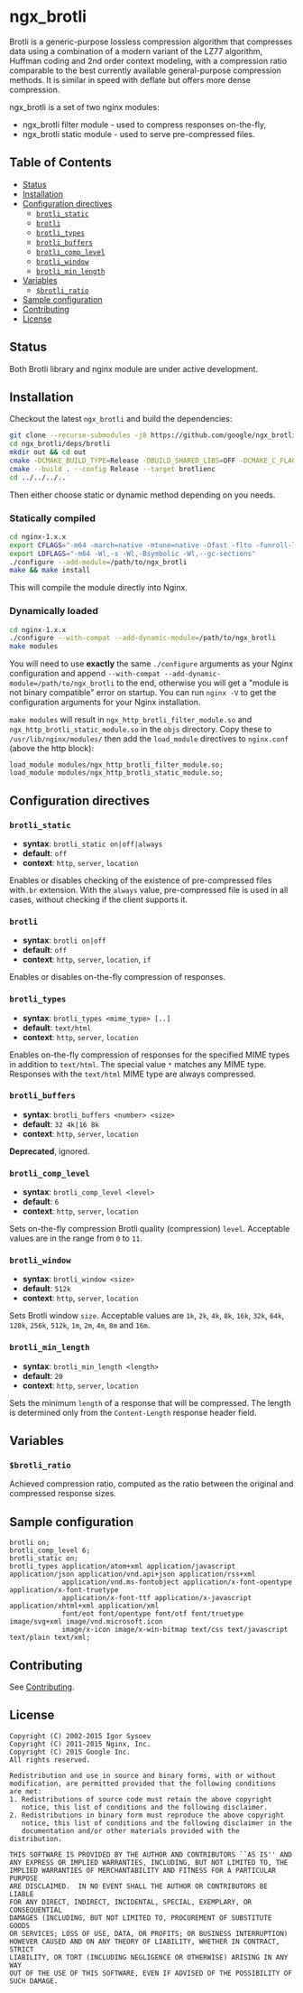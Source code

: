 # ngx_brotli

Brotli is a generic-purpose lossless compression algorithm that compresses data
using a combination of a modern variant of the LZ77 algorithm, Huffman coding
and 2nd order context modeling, with a compression ratio comparable to the best
currently available general-purpose compression methods. It is similar in speed
with deflate but offers more dense compression.

ngx_brotli is a set of two nginx modules:

- ngx_brotli filter module - used to compress responses on-the-fly,
- ngx_brotli static module - used to serve pre-compressed files.


## Table of Contents

- [Status](#status)
- [Installation](#installation)
- [Configuration directives](#configuration-directives)
  - [`brotli_static`](#brotli_static)
  - [`brotli`](#brotli)
  - [`brotli_types`](#brotli_types)
  - [`brotli_buffers`](#brotli_buffers)
  - [`brotli_comp_level`](#brotli_comp_level)
  - [`brotli_window`](#brotli_window)
  - [`brotli_min_length`](#brotli_min_length)
- [Variables](#variables)
  - [`$brotli_ratio`](#brotli_ratio)
- [Sample configuration](#sample-configuration)
- [Contributing](#contributing)
- [License](#license)

## Status

Both Brotli library and nginx module are under active development.

## Installation

Checkout the latest `ngx_brotli` and build the dependencies:

```bash
git clone --recurse-submodules -j8 https://github.com/google/ngx_brotli
cd ngx_brotli/deps/brotli
mkdir out && cd out
cmake -DCMAKE_BUILD_TYPE=Release -DBUILD_SHARED_LIBS=OFF -DCMAKE_C_FLAGS="-Ofast -m64 -march=native -mtune=native -flto -funroll-loops -ffunction-sections -fdata-sections -Wl,--gc-sections" -DCMAKE_CXX_FLAGS="-Ofast -m64 -march=native -mtune=native -flto -funroll-loops -ffunction-sections -fdata-sections -Wl,--gc-sections" -DCMAKE_INSTALL_PREFIX=./installed ..
cmake --build . --config Release --target brotlienc
cd ../../../..
```

Then either choose static or dynamic method depending on you needs.

### Statically compiled

```bash
cd nginx-1.x.x
export CFLAGS="-m64 -march=native -mtune=native -Ofast -flto -funroll-loops -ffunction-sections -fdata-sections -Wl,--gc-sections"
export LDFLAGS="-m64 -Wl,-s -Wl,-Bsymbolic -Wl,--gc-sections"
./configure --add-module=/path/to/ngx_brotli
make && make install
```

This will compile the module directly into Nginx.

### Dynamically loaded

```bash
cd nginx-1.x.x
./configure --with-compat --add-dynamic-module=/path/to/ngx_brotli
make modules
```

You will need to use **exactly** the same `./configure` arguments as your Nginx configuration and append `--with-compat --add-dynamic-module=/path/to/ngx_brotli` to the end, otherwise you will get a "module is not binary compatible" error on startup. You can run `nginx -V` to get the configuration arguments for your Nginx installation.

`make modules` will result in `ngx_http_brotli_filter_module.so` and `ngx_http_brotli_static_module.so` in the `objs` directory. Copy these to `/usr/lib/nginx/modules/` then add the `load_module` directives to `nginx.conf` (above the http block):
```nginx
load_module modules/ngx_http_brotli_filter_module.so;
load_module modules/ngx_http_brotli_static_module.so;
```

## Configuration directives

### `brotli_static`

- **syntax**: `brotli_static on|off|always`
- **default**: `off`
- **context**: `http`, `server`, `location`

Enables or disables checking of the existence of pre-compressed files with`.br`
extension. With the `always` value, pre-compressed file is used in all cases,
without checking if the client supports it.

### `brotli`

- **syntax**: `brotli on|off`
- **default**: `off`
- **context**: `http`, `server`, `location`, `if`

Enables or disables on-the-fly compression of responses.

### `brotli_types`

- **syntax**: `brotli_types <mime_type> [..]`
- **default**: `text/html`
- **context**: `http`, `server`, `location`

Enables on-the-fly compression of responses for the specified MIME types
in addition to `text/html`. The special value `*` matches any MIME type.
Responses with the `text/html` MIME type are always compressed.

### `brotli_buffers`

- **syntax**: `brotli_buffers <number> <size>`
- **default**: `32 4k|16 8k`
- **context**: `http`, `server`, `location`

**Deprecated**, ignored.

### `brotli_comp_level`

- **syntax**: `brotli_comp_level <level>`
- **default**: `6`
- **context**: `http`, `server`, `location`

Sets on-the-fly compression Brotli quality (compression) `level`.
Acceptable values are in the range from `0` to `11`.

### `brotli_window`

- **syntax**: `brotli_window <size>`
- **default**: `512k`
- **context**: `http`, `server`, `location`

Sets Brotli window `size`. Acceptable values are `1k`, `2k`, `4k`, `8k`, `16k`,
`32k`, `64k`, `128k`, `256k`, `512k`, `1m`, `2m`, `4m`, `8m` and `16m`.

### `brotli_min_length`

- **syntax**: `brotli_min_length <length>`
- **default**: `20`
- **context**: `http`, `server`, `location`

Sets the minimum `length` of a response that will be compressed.
The length is determined only from the `Content-Length` response header field.

## Variables

### `$brotli_ratio`

Achieved compression ratio, computed as the ratio between the original
and compressed response sizes.

## Sample configuration

```
brotli on;
brotli_comp_level 6;
brotli_static on;
brotli_types application/atom+xml application/javascript application/json application/vnd.api+json application/rss+xml
             application/vnd.ms-fontobject application/x-font-opentype application/x-font-truetype
             application/x-font-ttf application/x-javascript application/xhtml+xml application/xml
             font/eot font/opentype font/otf font/truetype image/svg+xml image/vnd.microsoft.icon
             image/x-icon image/x-win-bitmap text/css text/javascript text/plain text/xml;
```

## Contributing

See [Contributing](CONTRIBUTING.md).

## License

    Copyright (C) 2002-2015 Igor Sysoev
    Copyright (C) 2011-2015 Nginx, Inc.
    Copyright (C) 2015 Google Inc.
    All rights reserved.

    Redistribution and use in source and binary forms, with or without
    modification, are permitted provided that the following conditions
    are met:
    1. Redistributions of source code must retain the above copyright
       notice, this list of conditions and the following disclaimer.
    2. Redistributions in binary form must reproduce the above copyright
       notice, this list of conditions and the following disclaimer in the
       documentation and/or other materials provided with the distribution.

    THIS SOFTWARE IS PROVIDED BY THE AUTHOR AND CONTRIBUTORS ``AS IS'' AND
    ANY EXPRESS OR IMPLIED WARRANTIES, INCLUDING, BUT NOT LIMITED TO, THE
    IMPLIED WARRANTIES OF MERCHANTABILITY AND FITNESS FOR A PARTICULAR PURPOSE
    ARE DISCLAIMED.  IN NO EVENT SHALL THE AUTHOR OR CONTRIBUTORS BE LIABLE
    FOR ANY DIRECT, INDIRECT, INCIDENTAL, SPECIAL, EXEMPLARY, OR CONSEQUENTIAL
    DAMAGES (INCLUDING, BUT NOT LIMITED TO, PROCUREMENT OF SUBSTITUTE GOODS
    OR SERVICES; LOSS OF USE, DATA, OR PROFITS; OR BUSINESS INTERRUPTION)
    HOWEVER CAUSED AND ON ANY THEORY OF LIABILITY, WHETHER IN CONTRACT, STRICT
    LIABILITY, OR TORT (INCLUDING NEGLIGENCE OR OTHERWISE) ARISING IN ANY WAY
    OUT OF THE USE OF THIS SOFTWARE, EVEN IF ADVISED OF THE POSSIBILITY OF
    SUCH DAMAGE.
